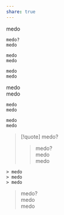 ```yaml
---  
share: true  
---   
```

<p>medo</p>  
  
  
  
  
  
```ad-quote  
medo?  
medo  
```  
  
```quote  
medo  
medo  
```  
  
```quote medo  
medo  
medo  
```  
medo  
medo  
```[quote]  
medo  
medo  
```  
  
```[!quote]  
medo  
medo  
```  
  
> [!quote] medo?  
> > medo?  
> > medo  
> > medo  
  
```ad-quote medo?  
> medo  
> medo  
> medo  
```  
  
> medo?  
> medo  
> medo